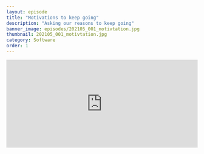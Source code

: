 ```yaml
---
layout: episode
title: "Motivations to keep going"
description: "Asking our reasons to keep going"
banner_image: episodes/202105_001_motivtation.jpg
thumbnail: 202105_001_motivtation.jpg
category: Software
order: 1
---
```


<div class="spotify-embeds mb-4">
<iframe src="https://open.spotify.com/embed/episode/4z4uPL1WK6RAMxr0hfYwwG" width="100%" height="232" frameBorder="0" allowtransparency="true" allow="encrypted-media"></iframe>
</div>
